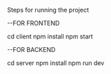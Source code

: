 Steps for running the project

--FOR FRONTEND

cd client
npm install
npm start

--FOR BACKEND

cd server
npm install
npm run dev
